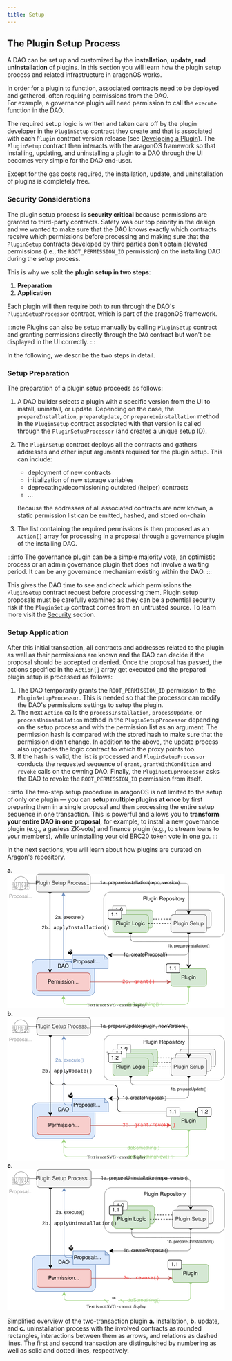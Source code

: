 ```yaml
---
title: Setup
---
```


## The Plugin Setup Process

A DAO can be set up and customized by the **installation**, **update, and** **uninstallation** of plugins.
In this section you will learn how the plugin setup process and related infrastructure in aragonOS works.

In order for a plugin to function, associated contracts need to be deployed and gathered, often requiring permissions from the DAO.  
For example, a governance plugin will need permission to call the `execute` function in the DAO.

The required setup logic is written and taken care off by the plugin developer in the `PluginSetup` contract they create and that is associated with each `Plugin` contract version release (see [Developing a Plugin](docs/core/02-how-to-guides/01-plugin-development/index.md)). The `PluginSetup` contract then interacts with the aragonOS framework so that installing, updating, and uninstalling a plugin to a DAO through the UI becomes very simple for the DAO end-user.

Except for the gas costs required, the installation, update, and uninstallation of plugins is completely free.

### Security Considerations

The plugin setup process is **security critical** because permissions are granted to third-party contracts.
Safety was our top priority in the design and we wanted to make sure that the DAO knows exactly which contracts receive which permissions before processing and making sure that the `PluginSetup` contracts developed by third parties don’t obtain elevated permissions (i.e., the `ROOT_PERMISSION_ID` permission) on the installing DAO during the setup process.

This is why we split the **plugin setup in two steps**:

1. **Preparation**
2. **Application**

Each plugin will then require both to run through the DAO's `PluginSetupProcessor` contract, which is part of the aragonOS framework.

:::note
Plugins can also be setup manually by calling `PluginSetup` contract and granting permissions directly through the `DAO` contract but won’t be displayed in the UI correctly.
:::

In the following, we describe the two steps in detail.

### Setup Preparation

The preparation of a plugin setup proceeds as follows:

1. A DAO builder selects a plugin with a specific version from the UI to install, uninstall, or update. Depending on the case, the `prepareInstallation`, `prepareUpdate`, or `prepareUninstallation` method in the `PluginSetup` contract associated with that version is called through the `PluginSetupProcessor` (and creates a unique setup ID).
2. The `PluginSetup` contract deploys all the contracts and gathers addresses and other input arguments required for the plugin setup. This can include:

   - deployment of new contracts
   - initialization of new storage variables
   - deprecating/decomissioning outdated (helper) contracts
   - ...

   Because the addresses of all associated contracts are now known, a static permission list can be emitted, hashed, and stored on-chain

3. The list containing the required permissions is then proposed as an `Action[]` array for processing in a proposal through a governance plugin of the installing DAO.

:::info
The governance plugin can be a simple majority vote, an optimistic process or an admin governance plugin that does not involve a waiting period. It can be any governance mechanism existing within the DAO.
:::

This gives the DAO time to see and check which permissions the `PluginSetup` contract request before processing them.
Plugin setup proposals must be carefully examined as they can be a potential security risk if the `PluginSetup` contract comes from an untrusted source. To learn more visit the [Security](./01-security-risk-mitigation.md) section.

<!-- TODO: add a costs sections

Optionally, the proposer can also request refunds for the gas spent for the preparation of the plugin in the proposal.
-->

### Setup Application

After this initial transaction, all contracts and addresses related to the plugin as well as their permissions are known and the DAO can decide if the proposal should be accepted or denied.
Once the proposal has passed, the actions specified in the `Action[]` array get executed and the prepared plugin setup is processed as follows:

1. The DAO temporarily grants the `ROOT_PERMISSION_ID` permission to the `PluginSetupProcessor`. This is needed so that the processor can modify the DAO's permissions settings to setup the plugin.
2. The next `Action` calls the `processInstallation`, `processUpdate`, or `processUninstallation` method in the `PluginSetupProcessor` depending on the setup process and with the permission list as an argument. The permission hash is compared with the stored hash to make sure that the permission didn’t change.
   In addition to the above, the update process also upgrades the logic contract to which the proxy points too.
3. If the hash is valid, the list is processed and `PluginSetupProcessor` conducts the requested sequence of `grant`, `grantWithCondition` and `revoke` calls on the owning DAO.
   Finally, the `PluginSetupProcessor` asks the DAO to revoke the `ROOT_PERMISSION_ID` permission from itself.

:::info
The two-step setup procedure in aragonOS is not limited to the setup of only one plugin — you can **setup multiple plugins at once** by first preparing them in a single proposal and then processing the entire setup sequence in one transaction. This is powerful and allows you to **transform your entire DAO in one proposal**, for example, to install a new governance plugin (e.g., a gasless ZK-vote) and finance plugin (e.g., to stream loans to your members), while uninstalling your old ERC20 token vote in one go.
:::

In the next sections, you will learn about how plugins are curated on Aragon's repository.

<div class="center-column">

**a.** ![Schematic depiction of the plugin installation process.](plugin-installation.drawio.svg)
**b.** ![Schematic depiction of the plugin update process.](plugin-update.drawio.svg)
**c.** ![Schematic depiction of the plugin uninstallation process.](plugin-uninstallation.drawio.svg)

<p class="caption"> 
   Simplified overview of the two-transaction plugin <b>a.</b> installation, <b>b.</b> update, and <b>c.</b> uninstallation process with the involved contracts as rounded rectangles, interactions between them as arrows, and relations as dashed lines. The first and second transaction are distinguished by numbering as well as solid and dotted lines, respectively. 
</p>

</div>
